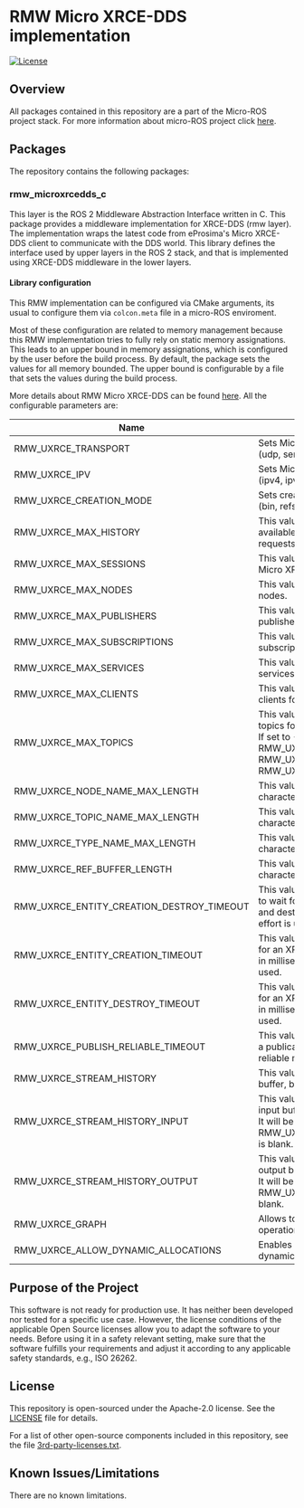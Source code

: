 # RMW Micro XRCE-DDS implementation

[![License](https://img.shields.io/badge/License-Apache%202.0-blue.svg)](https://opensource.org/licenses/Apache-2.0)

## Overview

All packages contained in this repository are a part of the Micro-ROS project stack.
For more information about micro-ROS project click [here](https://micro.ros.org/).

## Packages

The repository contains the following packages:

### rmw_microxrcedds_c

This layer is the ROS 2 Middleware Abstraction Interface written in C.
This package provides a middleware implementation for XRCE-DDS (rmw layer).
The implementation wraps the latest code from eProsima's Micro XRCE-DDS client to communicate with the DDS world.
This library defines the interface used by upper layers in the ROS 2 stack, and that is implemented using XRCE-DDS middleware in the lower layers.

#### Library configuration

This RMW implementation can be configured via CMake arguments, its usual to configure them via `colcon.meta` file in a micro-ROS enviroment.

Most of these configuration are related to memory management because this RMW implementation tries to fully rely on static memory assignations. This leads to an upper bound in memory assignations, which is configured by the user before the build process.
By default, the package sets the values for all memory bounded. The upper bound is configurable by a file that sets the values during the build process.

More details about RMW Micro XRCE-DDS can be found [here](https://micro.ros.org/docs/tutorials/advanced/microxrcedds_rmw_configuration/).
All the configurable parameters are:

| Name                                      | Description                                                                                                                                                                                    | Default |
| ----------------------------------------- | ---------------------------------------------------------------------------------------------------------------------------------------------------------------------------------------------- | ------- |
| RMW_UXRCE_TRANSPORT                       | Sets Micro XRCE-DDS transport to use. (udp, serial, custom)                                                                                                                                    | udp     |
| RMW_UXRCE_IPV                             | Sets Micro XRCE-DDS IP version to use. (ipv4, ipv6)                                                                                                                                            | ipv4    |
| RMW_UXRCE_CREATION_MODE                   | Sets creation mode in Micro XRCE-DDS. (bin, refs)                                                                                                                                              | bin     |
| RMW_UXRCE_MAX_HISTORY                     | This value sets the number of history slots available for RMW subscriptions, </br> requests and replies                                                                                        | 8       |
| RMW_UXRCE_MAX_SESSIONS                    | This value sets the maximum number of Micro XRCE-DDS sessions.                                                                                                                                 | 1       |
| RMW_UXRCE_MAX_NODES                       | This value sets the maximum number of nodes.                                                                                                                                                   | 4       |
| RMW_UXRCE_MAX_PUBLISHERS                  | This value sets the maximum number of publishers for an application.                                                                                                                           | 4       |
| RMW_UXRCE_MAX_SUBSCRIPTIONS               | This value sets the maximum number of subscriptions for an application.                                                                                                                        | 4       |
| RMW_UXRCE_MAX_SERVICES                    | This value sets the maximum number of services for an application.                                                                                                                             | 4       |
| RMW_UXRCE_MAX_CLIENTS                     | This value sets the maximum number of clients for an application.                                                                                                                              | 4       |
| RMW_UXRCE_MAX_TOPICS                      | This value sets the maximum number of topics for an application. </br> If set to -1 RMW_UXRCE_MAX_TOPICS = RMW_UXRCE_MAX_PUBLISHERS + </br> RMW_UXRCE_MAX_SUBSCRIPTIONS + RMW_UXRCE_MAX_NODES. | -1      |
| RMW_UXRCE_NODE_NAME_MAX_LENGTH            | This value sets the maximum number of characters for a node name.                                                                                                                              | 128     |
| RMW_UXRCE_TOPIC_NAME_MAX_LENGTH           | This value sets the maximum number of characters for a topic name.                                                                                                                             | 100     |
| RMW_UXRCE_TYPE_NAME_MAX_LENGTH            | This value sets the maximum number of characters for a type name.                                                                                                                              | 128     |
| RMW_UXRCE_REF_BUFFER_LENGTH               | This value sets the maximum number of characters for a reference buffer.                                                                                                                       | 100     |
| RMW_UXRCE_ENTITY_CREATION_DESTROY_TIMEOUT | This value sets the default maximum time to wait for an XRCE entity creation </br> and destroy in milliseconds. If set to 0 best effort is used.                                               | 1000    |
| RMW_UXRCE_ENTITY_CREATION_TIMEOUT         | This value sets the maximum time to wait for an XRCE entity creation </br> in milliseconds. If set to 0 best effort is used.                                                                   | 1000    |
| RMW_UXRCE_ENTITY_DESTROY_TIMEOUT          | This value sets the maximum time to wait for an XRCE entity destroy </br> in milliseconds. If set to 0 best effort is used.                                                                    | 1000    |
| RMW_UXRCE_PUBLISH_RELIABLE_TIMEOUT        | This value sets the default time to wait for a publication in a </br> reliable mode in milliseconds.                                                                                           | 1000    |
| RMW_UXRCE_STREAM_HISTORY                  | This value sets the number of MTUs to buffer, both input and output.                                                                                                                           | 4       |
| RMW_UXRCE_STREAM_HISTORY_INPUT            | This value sets the number of MTUs to input buffer. </br> It will be ignored if RMW_UXRCE_STREAM_HISTORY_OUTPUT is blank.                                                                      | -       |
| RMW_UXRCE_STREAM_HISTORY_OUTPUT           | This value sets the number of MTUs to output buffer. </br> It will be ignored if RMW_UXRCE_STREAM_HISTORY_INPUT is blank.                                                                      | -       |
| RMW_UXRCE_GRAPH                           | Allows to perform graph-related operations to the user                                                                                                                                         | OFF     |
| RMW_UXRCE_ALLOW_DYNAMIC_ALLOCATIONS       | Enables increasing static pools with dynamic allocation when needed.                                                                                                                           | OFF     |


## Purpose of the Project

This software is not ready for production use. It has neither been developed nor
tested for a specific use case. However, the license conditions of the
applicable Open Source licenses allow you to adapt the software to your needs.
Before using it in a safety relevant setting, make sure that the software
fulfills your requirements and adjust it according to any applicable safety
standards, e.g., ISO 26262.

## License

This repository is open-sourced under the Apache-2.0 license. See the [LICENSE](LICENSE) file for details.

For a list of other open-source components included in this repository,
see the file [3rd-party-licenses.txt](3rd-party-licenses.txt).

## Known Issues/Limitations

There are no known limitations.
